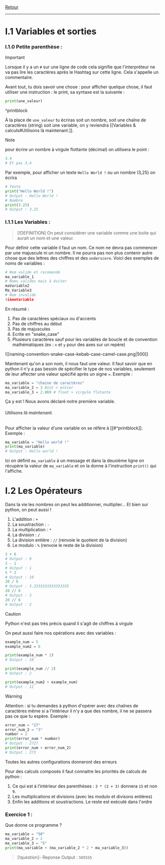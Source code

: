 [Retour](Summary)
___
# I.1 Variables et sorties

### I.1.0 Petite parenthèse :

> [!IMPORTANT]
> Lorsque il y a un `#` sur une ligne de code cela signifie que l'interpréteur ne va pas lire les caractères après le Hashtag sur cette ligne.
> Cela s'appelle un commentaire.

Avant tout, tu dois savoir une chose : pour afficher quelque chose, il faut utiliser une instruction : le print, sa syntaxe est la suivante : 
```py
print(une_valeur)
```
^printblock

À la place de `une_valeur` tu écriras soit un nombre, soit une chaîne de caractères (string) soit une variable, on y reviendra [[Variables & calculs#Utilisons là maintenant.]].
> [!NOTE]
> pour écrire un nombre à virgule flottante (décimal) on utilisera le point : 
> ```py
> 3.4
> # Et pas 3,4
> ```

Par exemple, pour afficher un texte `Hello World !` ou un nombre (3,25) on écrira
```py
# Texte
print("Hello World !")
# Output : Hello World !
# Nombre
print(3.25)
# Output : 3.25
```

### I.1.1 Les Variables :

> [!DEFINITION]
> On peut considérer une variable comme une boite qui aurait un nom et une valeur.

Pour définir cette variable il faut un nom. Ce nom ne devra pas commencer par une majuscule ni un nombre. Il ne pourra pas non plus contenir autre chose que des lettres des chiffres et des `underscore`. Voici des exemples de noms de variables :
```py
# Nom valide et recomandé
ma_variable_1
# Noms valides mais à éviter
maVariable2
Ma_Variable3
# Nom invalide
4ièmeVariable
```
En résumé : 
1. Pas de caractères spéciaux ou d'accents
2. Pas de chiffres au début
3. Pas de majuscules
4. Ecrite en "snake_case"
5. Plusieurs caractères sauf pour les variables de boucle et de convention mathématiques (ex : `x` et `y` pour des axes sur un repère)

![[naming-convention-snake-case-kebab-case-camel-case.png|500]]

Maintenant qu'on a son nom, il nous faut une valeur.
Il faut savoir que en python il n'y a pas besoin de spécifier le type de nos variables, seulement de leur affecter une valeur spécifié après un signe `=`.
Exemple :
```py
ma_variable = "chaine de caractères"
ma_variable_2 = 3 #int > entier
ma_variable_3 = 2.069 # float > virgule flotante
```
Ça y est ! Nous avons déclaré notre première variable.

###### Utilisons là maintenant. 

Pour afficher la valeur d'une variable on se réfère à [[#^printblock]].
Exemple :
```py
ma_variable = "Hello world !"
print(ma_variable)
# Output : Hello world !
```
Ici on définit `ma_variable` à un message et dans la deuxième ligne on récupère la valeur de `ma_variable` et on la donne à l'instruction `print()` qui l'affiche.

# I.2 Les Opérateurs

Dans la vie les nombres on peut les additionner, multiplier... Et bien sur python, on peut aussi !
1. L'addition : `+`
2. La soustraction : `-`
3. La multiplication : `*`
4. La division : `/`
5. La division entière : `//` (renvoie le quotient de la division)
6. Le modulo : `%` (renvoie le reste de la division)

```py
3 + 6
# Output : 9
2 - 1
# Output : 1
5 * 2
# Output : 10
20 / 6
# Output : 3.3333333333333335
20 // 6
# Output : 3
20 // 6
# Output : 2
```

> [!CAUTION]
> Python n'est pas très précis quand il s'agit de chiffres à virgule

On peut aussi faire nos opérations avec des variables :
```py
example_num = 5
example_num2 = 6

print(example_num * 2)
# Output : 10

print(example_num // 2)
# Output : 2

print(example_num2 + example_num)
# Output : 11
```

> [!WARNING]
> Attention : si tu demandes à python d'opérer avec des chaînes de caractères même si a l’intérieur il n'y a que des nombre, il ne se passera pas ce que tu espère. Exemple : 
> ```py
> error_num = "27"
> error_num_2 = "3"
> number = 2
> print(error_num * number)
> # Output : 2727
> print(error_num + error_num_2)
> # Output : 273
> ```
Toutes les autres configurations donneront des erreurs

Pour des calculs composés il faut connaitre les priorités de calculs de python :
1. Ce qui est à l’intérieur des parenthèses : `3 * (2 + 3)` donnera `15` et non `9`.
2. Les multiplications et divisions (avec les modulo et divisons entières)
3. Enfin les additions et soustractions.
Le reste est exécuté dans l'ordre

### Exercice 1 :
 Que donne ce programme ? 
```py
ma_variable = "50"
ma_variable_2 = 2
ma_variable_3 = "5"
print(ma_variable + (ma_variable_2 * 2 * ma_variable_3))
```
> [!question]- Reponse
> Output : `505555`
